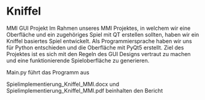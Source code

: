 # Kniffel
MMI GUI Projekt
Im Rahmen unseres MMI Projektes, in welchem wir eine Oberfläche und ein zugehöriges Spiel mit QT erstellen sollten, haben wir ein Kniffel basiertes Spiel entwickelt. Als Programmiersprache haben wir uns für Python entschieden und die Oberfläche mit PyQt5 erstellt. Ziel des Projektes ist es sich mit den Regeln des GUI Designs vertraut zu machen und eine funktionierende Spieloberfläche zu generieren.

Main.py führt das Programm aus

Spielimplementierung_Kniffel_MMI.docx und Spielimplementierung_Kniffel_MMI.pdf beinhalten den Bericht
